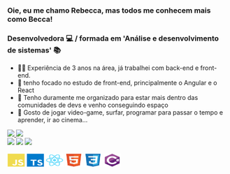 ### Oie, eu me chamo Rebecca, mas todos me conhecem mais como Becca!
### Desenvolvedora 💻 / formada em 'Análise e desenvolvimento de sistemas' 📚



- 👩‍💻  Experiência de 3 anos na área, já trabalhei com back-end e front-end.
- 🌱 tenho focado no estudo de front-end, principalmente o Angular e o React
- 🧨 Tenho duramente me organizado para estar mais dentro das comunidades de devs e venho conseguindo espaço
- 💬 Gosto de jogar video-game, surfar, programar para passar o tempo e aprender, ir ao cinema...


<div>
<a href="https://github.com/RebeccaTI">
<img height="180em" src="https://github-readme-stats.vercel.app/api?username=rebeccati&show_icons=true&theme=dracula&include_all_commits=true&count_private=true" />
<img height="180em" src="https://github-readme-stats.vercel.app/api/top-langs/?username=rebeccati&layout=compactlangs_count=16&theme=dracula" />
</div>

<div> 
  <a href = "mailto:rebecca.mcrangel@gmail.com"><img src="https://img.shields.io/badge/-Gmail-%23333?style=for-the-badge&logo=gmail&logoColor=white" target="_blank"></a>
  <a href="https://www.linkedin.com/in/rebecca-r-0a05a0119/" target="_blank"><img src="https://img.shields.io/badge/-LinkedIn-%230077B5?style=for-the-badge&logo=linkedin&logoColor=white" target="_blank"></a> 
   <a href="https://wa.me/5521965456626" target="_blank"><img src="https://img.shields.io/badge/WhatsApp-21965456626?style=for-the-badge&logo=whatsapp&logoColor=white" target="_blank"></a> 
  
  
</div>


<div style="display: inline_block"><br>
  <img align="center" alt="Becca-Js" height="30" width="40" src="https://raw.githubusercontent.com/devicons/devicon/master/icons/javascript/javascript-plain.svg">
  <img align="center" alt="Becca-Ts" height="30" width="40" src="https://raw.githubusercontent.com/devicons/devicon/master/icons/typescript/typescript-plain.svg">
  <img align="center" alt="Becca-React" height="30" width="40" src="https://raw.githubusercontent.com/devicons/devicon/master/icons/react/react-original.svg">
  <img align="center" alt="Becca-HTML" height="30" width="40" src="https://raw.githubusercontent.com/devicons/devicon/master/icons/html5/html5-original.svg">
  <img align="center" alt="Becca-CSS" height="30" width="40" src="https://raw.githubusercontent.com/devicons/devicon/master/icons/css3/css3-original.svg">
  <img align="center" alt="Becca-Csharp" height="30" width="40" src="https://raw.githubusercontent.com/devicons/devicon/master/icons/csharp/csharp-original.svg">
</div>


